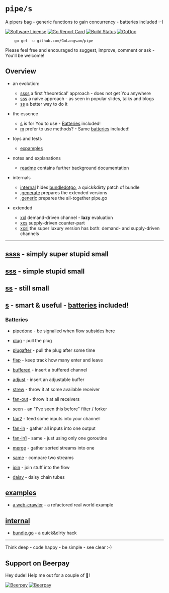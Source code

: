 # `pipe/s`
A pipers bag - generic functions to gain concurrency - batteries included :-)

[![Software License](https://img.shields.io/badge/license-MIT-brightgreen.svg?style=flat-square)](LICENSE.md)
[![Go Report Card](https://goreportcard.com/badge/github.com/GoLangsam/pipe)](https://goreportcard.com/report/github.com/GoLangsam/pipe)
[![Build Status](https://travis-ci.org/GoLangsam/pipe.svg?branch=master)](https://travis-ci.org/GoLangsam/pipe)
[![GoDoc](https://godoc.org/github.com/GoLangsam/pipe?status.svg)](https://godoc.org/github.com/GoLangsam/pipe)


```
    go get -u github.com/GoLangsam/pipe
```

Please feel free and encouraged to suggest, improve, comment or ask - You'll be welcome!

## Overview

- an evolution:
	- [ssss](ssss.none/) a first 'theoretical' approach - does not get You anywhere
	- [sss](sss.naive/) a naive approach - as seen in popular slides, talks and blogs
	- [ss](ss.notyet/) a better way to do it

- the essence
	- [s](s/) is for You to use - [Batteries](#batteries) included!
	- [m](m/) prefer to use methods? - Same [batteries](#batteries) included!

- toys and tests
	- [expamples](expamples/)

- notes and explanations
	- [readme](readme/) contains further background documentation 

- internals
	- [internal](internal/) hides [bundledotgo](internal/cmd/bundledotgo), a quick&dirty patch of bundle
	- [.generate](.generate/) prepares the extended versions
	- [.generic](.generic/) prepares the all-together pipe.go

- extended
	- [xxl](xxl/) demand-driven channel - **lazy** evaluation
	- [xxs](xxs/) supply-driven counter-part
	- [xxsl](xsl/) the super luxury version has both: demand- and supply-driven channels

---

## [ssss](ssss.none/) - simply super stupid small


## [sss](sss.naive/) - simple stupid small


## [ss](ss.notyet/) - still small


## [s](s/) - smart & useful - [batteries](#batteries) included!


### Batteries

- [pipedone](s/pipedone/)	- be signalled when flow subsides here
- [plug](s/plug/)	- pull the plug
- [plugafter](s/plugafter/) - pull the plug after some time
- [flap](s/flap/)	- keep track how many enter and leave
- [buffered](s/buffered/)	- insert a buffered channel

- [adjust](s/adjust/)	- insert an adjustable buffer 

- [strew](s/strew/)	- throw it at some available receiver
- [fan-out](s/fan-out/)	- throw it at all receivers

- [seen](s/seen/)	- an "I've seen this before" filter / forker

- [fan2](s/fan2/)	- feed some inputs into your channel
- [fan-in](s/fan-in/)	- gather all inputs into one output
- [fan-in1](s/fan-in1/)	- same - just using only one goroutine

- [merge](s/merge/)	- gather sorted streams into one
- [same](s/same/)	- compare two streams

- [join](s/join/)	- join stuff into the flow

- [daisy](s/daisy/)	- daisy chain tubes


## [examples](examples/)

- [a web-crawler](examples/httpsyet/) - a refactored real world example

## [internal](internal/)

- [bundle.go](internal/cmd/bundledotgo/) - a quick&dirty hack

---
Think deep - code happy - be simple - see clear :-)
## Support on Beerpay
Hey dude! Help me out for a couple of :beers:!

[![Beerpay](https://beerpay.io/GoLangsam/pipe/badge.svg?style=beer-square)](https://beerpay.io/GoLangsam/pipe)  [![Beerpay](https://beerpay.io/GoLangsam/pipe/make-wish.svg?style=flat-square)](https://beerpay.io/GoLangsam/pipe?focus=wish)